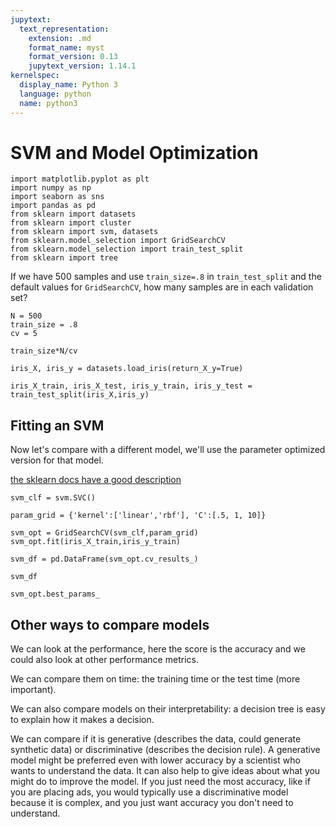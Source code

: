 ```yaml
---
jupytext:
  text_representation:
    extension: .md
    format_name: myst
    format_version: 0.13
    jupytext_version: 1.14.1
kernelspec:
  display_name: Python 3
  language: python
  name: python3
---
```


# SVM and Model Optimization

```{code-cell} ipython3
import matplotlib.pyplot as plt
import numpy as np
import seaborn as sns
import pandas as pd
from sklearn import datasets
from sklearn import cluster
from sklearn import svm, datasets
from sklearn.model_selection import GridSearchCV
from sklearn.model_selection import train_test_split
from sklearn import tree
```

If we have 500 samples and use `train_size=.8` in `train_test_split` and the default values for `GridSearchCV`, how many samples are in each validation set?

```{code-cell} ipython3
N = 500
train_size = .8
cv = 5
```

```{code-cell} ipython3
train_size*N/cv
```

```{code-cell} ipython3
iris_X, iris_y = datasets.load_iris(return_X_y=True)
```

```{code-cell} ipython3
iris_X_train, iris_X_test, iris_y_train, iris_y_test = train_test_split(iris_X,iris_y)
```


## Fitting an SVM

Now let's compare with a different model, we'll use the parameter optimized version for that model.

[the sklearn docs have a good description](https://scikit-learn.org/stable/modules/svm.html)

```{code-cell} ipython3
svm_clf = svm.SVC()
```

```{code-cell} ipython3
param_grid = {'kernel':['linear','rbf'], 'C':[.5, 1, 10]}
```

```{code-cell} ipython3
svm_opt = GridSearchCV(svm_clf,param_grid)
svm_opt.fit(iris_X_train,iris_y_train)
```

```{code-cell} ipython3
svm_df = pd.DataFrame(svm_opt.cv_results_)
```

```{code-cell} ipython3
svm_df
```

```{code-cell} ipython3
svm_opt.best_params_
```



## Other ways to compare models

We can look at the performance, here the score is the accuracy and we could also look at other performance metrics.

We can compare them on time: the training time or the test time (more important).

We can also compare models on their interpretability: a decision tree is easy to explain how it makes a decision.  


We can compare if it is generative (describes the data, could generate synthetic data) or discriminative (describes the decision rule). A generative model might be preferred even with lower accuracy by a scientist who wants to understand the data.  It can also help to give ideas about what you might do to improve the model.  If you just need the most accuracy, like if you are placing ads, you would typically use a discriminative model because it is complex, and you just want accuracy you don't need to understand.

